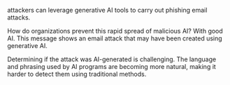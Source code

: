 attackers can leverage generative AI tools to carry out phishing email attacks.

How do organizations prevent this rapid spread of malicious AI? With good AI.
This message shows an email attack that may have been created using generative AI.

Determining if the attack was AI-generated is challenging. The language and phrasing used by AI programs are becoming more natural, making it harder to detect them using traditional methods.

